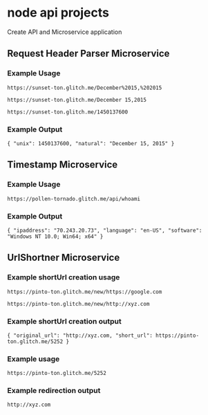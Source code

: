# node api projects

Create API and Microservice application 

## Request Header Parser Microservice

### Example Usage

```
https://sunset-ton.glitch.me/December%2015,%202015
```
```
https://sunset-ton.glitch.me/December 15,2015
```

```
https://sunset-ton.glitch.me/1450137600
```

### Example Output


```
{ "unix": 1450137600, "natural": "December 15, 2015" }
```


## Timestamp Microservice

### Example Usage

```
https://pollen-tornado.glitch.me/api/whoami
```

### Example Output

```
{ "ipaddress": "70.243.20.73", "language": "en-US", "software": "Windows NT 10.0; Win64; x64" }
```



## UrlShortner Microservice

### Example shortUrl creation usage
```
https://pinto-ton.glitch.me/new/https://google.com
```
```
https://pinto-ton.glitch.me/new/http://xyz.com
```
### Example shortUrl creation output
```
{ "original_url": "http://xyz.com, "short_url": https://pinto-ton.glitch.me/5252 }
```
### Example usage
```
https://pinto-ton.glitch.me/5252
```

### Example redirection output
```
http://xyz.com
```
